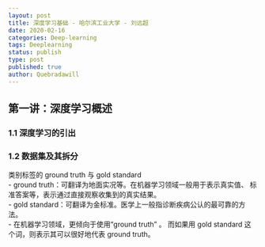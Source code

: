 ```yaml
---
layout: post
title: 深度学习基础 - 哈尔滨工业大学 - 刘远超
date: 2020-02-16
categories: Deep-learning
tags: Deeplearning
status: publish
type: post
published: true
author: Quebradawill
---
```


## 第一讲：深度学习概述

### 1.1 深度学习的引出

### 1.2 数据集及其拆分

类别标签的 ground truth 与 gold standard<br>- ground truth：可翻译为地面实况等。在机器学习领域一般用于表示真实值、 标准答案等，表示通过直接观察收集到的真实结果。<br>- gold standard：可翻译为金标准。医学上一般指诊断疾病公认的最可靠的方法。<br>- 在机器学习领域，更倾向于使用“ground truth” 。 而如果用 gold standard 这个词，则表示其可以很好地代表 ground truth。

